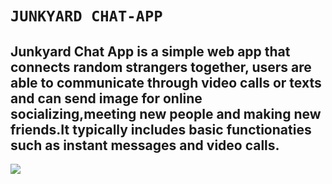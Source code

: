# `JUNKYARD CHAT-APP`

## Junkyard Chat App is a simple web app that connects random strangers together, users are able to communicate through video calls or texts and can send image for online socializing,meeting new people and making new friends.It typically includes basic functionaties such as instant messages and video calls.
![](https://i.pinimg.com/474x/a0/5c/a5/a05ca5295d47bfbb767c26f048d94bb0.jpg)
